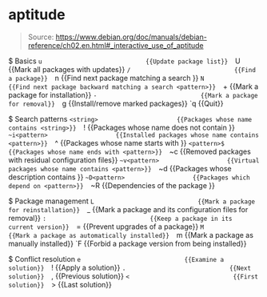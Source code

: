 # aptitude

> Source: https://www.debian.org/doc/manuals/debian-reference/ch02.en.html#_interactive_use_of_aptitude

$ Basics
    `u                             {{Update package list}} 
    `U                             {{Mark all packages with updates}} 
    `/                             {{Find a package}} 
    `n                             {{Find next package matching a search <pattern>}} 
    `N                             {{Find next package backward matching a search <pattern>}} 
    `+                             {{Mark a package for installation}} 
    `-                             {{Mark a package for removal}} 
    `g                             {{Install/remove marked packages}} 
    `q                             {{Quit}} 

$ Search patterns
    `<string>                      {{Packages whose name contains <string>}} 
    `!<pattern>                    {{Packages whose name does not contain <pattern>}} 
    `~i<pattern>                   {{Installed packages whose name contains <pattern>}} 
    `^<pattern>                    {{Packages whose name starts with <pattern>}} 
    `<pattern>$                    {{Packages whose name ends with <pattern>}} 
    `~c<pattern>                   {{Removed packages with residual configuration files}} 
    `~v<pattern>                   {{Virtual packages whose name contains <pattern>}} 
    `~d<pattern>                   {{Packages whose description contains <pattern>}} 
    `~D<pattern>                   {{Packages which depend on <pattern>}} 
    `~R<pattern>                   {{Dependencies of the package <pattern>}} 

$ Package management
    `L                             {{Mark a package for reinstallation}} 
    `_                             {{Mark a package and its configuration files for removal}} 
    `:                             {{Keep a package in its current version}} 
    `=                             {{Prevent upgrades of a package}} 
    `M                             {{Mark a package as automatically installed}} 
    `m                             {{Mark a package as manually installed}} 
    `F                             {{Forbid a package version from being installed}} 

$ Conflict resolution
    `e                             {{Examine a solution}} 
    `!                             {{Apply a solution}} 
    `.                             {{Next solution}} 
    `,                             {{Previous solution}} 
    `<                             {{First solution}} 
    `>                             {{Last solution}} 

